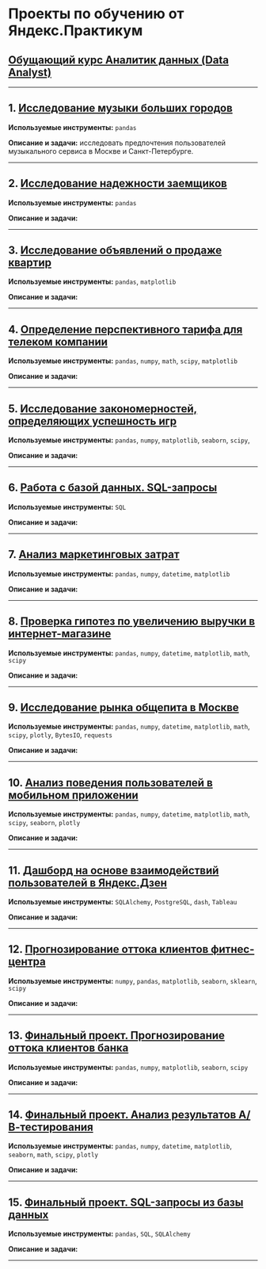 # Проекты по обучению от Яндекс.Практикум 
## [Обущающий курс Аналитик данных (Data Analyst)](https://practicum.yandex.ru/data-analyst/)
---
## 1. [Исследование музыки больших городов](https://github.com/Greg029/Yandex.Praktikum_Data_analytics/tree/main/01_Music)

**Используемые инструменты:** `pandas`

**Описание и задачи:** исследовать предпочтения пользователей музыкального сервиса в Москве и Санкт-Петербурге.

---
## 2. [Исследование надежности заемщиков](https://github.com/Greg029/Yandex.Praktikum_Data_analytics/tree/main/02_Bank_credit_scoring)

**Используемые инструменты:** `pandas`

**Описание и задачи:** 

---
## 3. [Исследование объявлений о продаже квартир](https://github.com/Greg029/Yandex.Praktikum_Data_analytics/tree/main/03_Real_estate_spb)

**Используемые инструменты:** `pandas`, `matplotlib`

**Описание и задачи:** 

---
## 4. [Определение перспективного тарифа для телеком компании](https://github.com/Greg029/Yandex.Praktikum_Data_analytics/tree/main/04_Telecom_tariff)

**Используемые инструменты:** `pandas`, `numpy`, `math`, `scipy`, `matplotlib`

**Описание и задачи:** 

---
## 5. [Исследование закономерностей, определяющих успешность игр](https://github.com/Greg029/Yandex.Praktikum_Data_analytics/tree/main/05_Games)

**Используемые инструменты:** `pandas`, `numpy`, `matplotlib`, `seaborn`, `scipy`, 

**Описание и задачи:** 

---
## 6. [Работа с базой данных. SQL-запросы](https://github.com/Greg029/Yandex.Praktikum_Data_analytics/tree/main/06_Sql_invest)

**Используемые инструменты:** `SQL`

**Описание и задачи:** 

---
## 7. [Анализ маркетинговых затрат](https://github.com/Greg029/Yandex.Praktikum_Data_analytics/tree/main/07_Marketing)

**Используемые инструменты:** `pandas`, `numpy`, `datetime`, `matplotlib` 

**Описание и задачи:** 

---
## 8. [Проверка гипотез по увеличению выручки в интернет-магазине](https://github.com/Greg029/Yandex.Praktikum_Data_analytics/tree/main/08_Ab_test_internet_store)

**Используемые инструменты:** `pandas`, `numpy`, `datetime`, `matplotlib`, `math`, `scipy`

**Описание и задачи:** 

---
## 9. [Исследование рынка общепита в Москве](https://github.com/Greg029/Yandex.Praktikum_Data_analytics/tree/main/09_Cafe_msk)

**Используемые инструменты:** `pandas`, `numpy`, `datetime`, `matplotlib`, `math`, `scipy`, `plotly`, `BytesIO`, `requests`

**Описание и задачи:** 

---
## 10. [Анализ поведения пользователей в мобильном приложении](https://github.com/Greg029/Yandex.Praktikum_Data_analytics/tree/main/10_Ab_test_sales_funnel)

**Используемые инструменты:** `pandas`, `numpy`, `datetime`, `matplotlib`, `math`, `scipy`, `seaborn`,  `plotly`

**Описание и задачи:** 

---
## 11. [Дашборд на основе взаимодействий пользователей в Яндекс.Дзен](https://github.com/Greg029/Yandex.Praktikum_Data_analytics/tree/main/11_Automatization)

**Используемые инструменты:** `SQLAlchemy`, `PostgreSQL`, `dash`, `Tableau`

**Описание и задачи:** 

---
## 12. [Прогнозирование оттока клиентов фитнес-центра](https://github.com/Greg029/Yandex.Praktikum_Data_analytics/tree/main/12_Fitness_clients)

**Используемые инструменты:** `numpy`, `pandas`, `matplotlib`, `seaborn`, `sklearn`, `scipy`

**Описание и задачи:** 

---
## 13. [Финальный проект. Прогнозирование оттока клиентов банка](https://github.com/Greg029/Yandex.Praktikum_Data_analytics/tree/main/13_Final_project_bank)

**Используемые инструменты:** `pandas`, `numpy`, `matplotlib`, `seaborn`, `scipy` 

**Описание и задачи:** 

---
## 14. [Финальный проект. Анализ результатов А/В-тестирования](https://github.com/Greg029/Yandex.Praktikum_Data_analytics/tree/main/14_Final_project_ab_test)

**Используемые инструменты:** `pandas`, `numpy`, `datetime`, `matplotlib`, `seaborn`, `math`, `scipy`, `plotly` 

**Описание и задачи:** 

---
## 15. [Финальный проект. SQL-запросы из базы данных](https://github.com/Greg029/Yandex.Praktikum_Data_analytics/tree/main/15_Final_project_sql)

**Используемые инструменты:** `pandas`, `SQL`, `SQLAlchemy`

**Описание и задачи:** 

---
